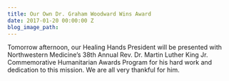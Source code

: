 ```yaml
---
title: Our Own Dr. Graham Woodward Wins Award
date: 2017-01-20 00:00:00 Z
blog_image_path: 
---
```


Tomorrow afternoon, our Healing Hands President will be presented with Northwestern Medicine’s 38th Annual Rev. Dr. Martin Luther King Jr. Commemorative Humanitarian Awards Program for his hard work and dedication to this mission. We are all very thankful for him.